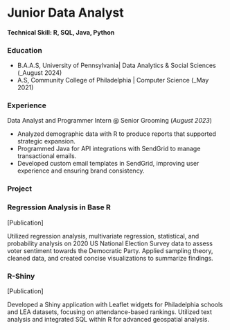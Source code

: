 # Junior Data Analyst

#### Technical Skill: R, SQL, Java, Python

### Education
- B.A.A.S, University of Pennsylvania| Data Analytics & Social Sciences (_August 2024)
- A.S, Community College of Philadelphia | Computer Science (_May 2021)

### Experience
Data Analyst and Programmer Intern @ Senior Grooming (_August 2023_)

- Analyzed demographic data with R to produce reports that supported strategic expansion.
- Programmed Java for API integrations with SendGrid to manage transactional emails.
- Developed custom email templates in SendGrid, improving user experience and ensuring brand consistency.
  
### Project
### Regression Analysis in Base R     
[Publication]

Utilized regression analysis, multivariate regression, statistical, and probability analysis on 2020 US National Election Survey data to assess voter sentiment towards the Democratic Party. Applied sampling theory, cleaned data, and created concise visualizations to summarize findings.

### R-Shiny
[Publication]

Developed a Shiny application with Leaflet widgets for Philadelphia schools and LEA datasets, focusing on attendance-based rankings. Utilized text analysis and integrated SQL within R for advanced geospatial analysis.



